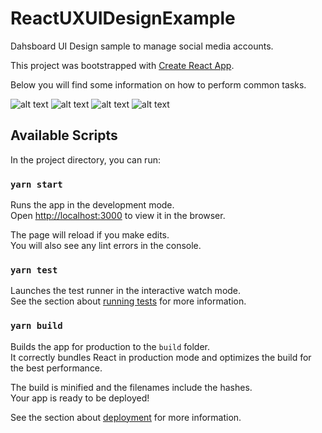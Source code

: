 # ReactUXUIDesignExample
Dahsboard UI Design sample to manage social media accounts.

This project was bootstrapped with [Create React App](https://github.com/facebook/create-react-app).

Below you will find some information on how to perform common tasks.<br>

![alt text](https://raw.githubusercontent.com/bk313131/ReactUXUIDesignExample/master/screenshots/1.png)
![alt text](https://raw.githubusercontent.com/bk313131/ReactUXUIDesignExample/master/screenshots/2.png)
![alt text](https://raw.githubusercontent.com/bk313131/ReactUXUIDesignExample/master/screenshots/3.png)
![alt text](https://raw.githubusercontent.com/bk313131/ReactUXUIDesignExample/master/screenshots/4.png)

## Available Scripts

In the project directory, you can run:

### `yarn start`

Runs the app in the development mode.<br>
Open [http://localhost:3000](http://localhost:3000) to view it in the browser.

The page will reload if you make edits.<br>
You will also see any lint errors in the console.

### `yarn test`

Launches the test runner in the interactive watch mode.<br>
See the section about [running tests](#running-tests) for more information.

### `yarn build`

Builds the app for production to the `build` folder.<br>
It correctly bundles React in production mode and optimizes the build for the best performance.

The build is minified and the filenames include the hashes.<br>
Your app is ready to be deployed!

See the section about [deployment](#deployment) for more information.


